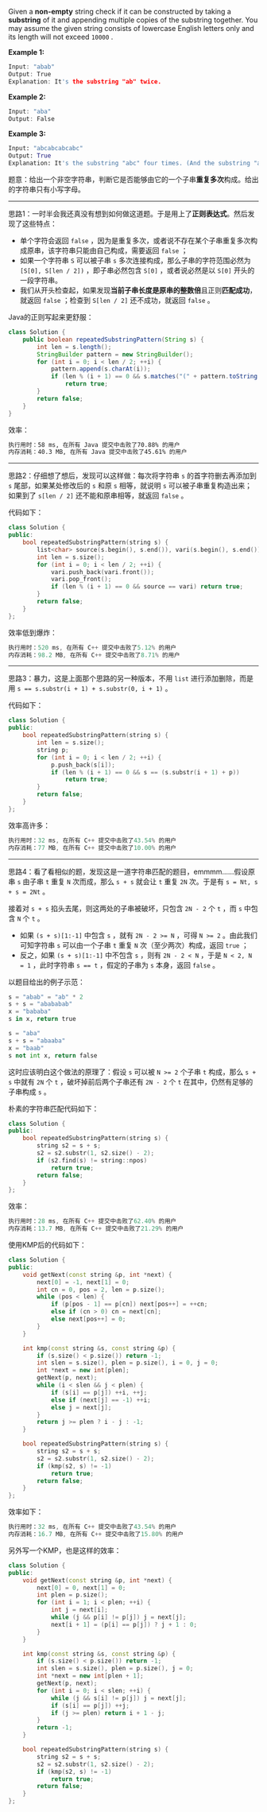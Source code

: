 Given a **non-empty** string check if it can be constructed by taking a **substring** of it and appending multiple copies of the substring together. You may assume the given string consists of lowercase English letters only and its length will not exceed `10000` .

**Example 1:**
```cpp
Input: "abab"
Output: True
Explanation: It's the substring "ab" twice.
```
**Example 2:**
```cpp
Input: "aba"
Output: False
```
**Example 3:**
```py
Input: "abcabcabcabc"
Output: True
Explanation: It's the substring "abc" four times. (And the substring "abcabc" twice.)
```

题意：给出一个非空字符串，判断它是否能够由它的一个子串**重复多次**构成。给出的字符串只有小写字母。

---
思路1：一时半会我还真没有想到如何做这道题。于是用上了**正则表达式**。然后发现了这些特点：
- 单个字符会返回 `false` ，因为是重复多次，或者说不存在某个子串重复多次构成原串，该字符串只能由自己构成，需要返回 `false` ；
- 如果一个字符串 `S` 可以被子串 `s` 多次连接构成，那么子串的字符范围必然为 `[S[0], S[len / 2])` ，即子串必然包含 `S[0]` ，或者说必然是以 `S[0]` 开头的一段字符串。
- 我们从开头检查起，如果发现**当前子串长度是原串的整数倍**且正则**匹配成功**，就返回 `false` ；检查到 `S[len / 2]` 还不成功，就返回 `false` 。

Java的正则写起来更舒服：
```java
class Solution {
	public boolean repeatedSubstringPattern(String s) {
		int len = s.length();
		StringBuilder pattern = new StringBuilder();
		for (int i = 0; i < len / 2; ++i) {
			pattern.append(s.charAt(i));
			if (len % (i + 1) == 0 && s.matches("(" + pattern.toString() + ")+")) 
				return true;
		}
		return false;
	}
}
```
效率：
```handlebars
执行用时：58 ms, 在所有 Java 提交中击败了70.88% 的用户
内存消耗：40.3 MB, 在所有 Java 提交中击败了45.61% 的用户
```

---
思路2：仔细想了想后，发现可以这样做：每次将字符串 `s` 的首字符删去再添加到 `s` 尾部，如果某处修改后的 `s` 和原 `s` 相等，就说明 `s` 可以被子串重复构造出来；如果到了 `s[len / 2]` 还不能和原串相等，就返回 `false` 。

代码如下：
```cpp
class Solution {
public:
    bool repeatedSubstringPattern(string s) {
        list<char> source(s.begin(), s.end()), vari(s.begin(), s.end());
        int len = s.size();
        for (int i = 0; i < len / 2; ++i) {
            vari.push_back(vari.front());
            vari.pop_front();
            if (len % (i + 1) == 0 && source == vari) return true;
        }
        return false;
    }
};
```
效率低到爆炸：
```cpp
执行用时：520 ms, 在所有 C++ 提交中击败了5.12% 的用户
内存消耗：98.2 MB, 在所有 C++ 提交中击败了8.71% 的用户
```
---
思路3：暴力，这是上面那个思路的另一种版本，不用 `list` 进行添加删除，而是用 `s == s.substr(i + 1) + s.substr(0, i + 1)` 。

代码如下：
```cpp
class Solution {
public:
    bool repeatedSubstringPattern(string s) { 
        int len = s.size();
        string p;
        for (int i = 0; i < len / 2; ++i) {
            p.push_back(s[i]); 
            if (len % (i + 1) == 0 && s == (s.substr(i + 1) + p))
                return true;
        }
        return false;
    }
};
```
效率高许多：
```cpp
执行用时：32 ms, 在所有 C++ 提交中击败了43.54% 的用户
内存消耗：77 MB, 在所有 C++ 提交中击败了10.00% 的用户
```
---
思路4：看了看相似的题，发现这是一道字符串匹配的题目，emmmm……假设原串 `s` 由子串 `t` 重复 `N` 次而成，那么 `s + s` 就会让 `t` 重复 `2N` 次。于是有 `s = Nt, s + s = 2Nt` 。

接着对 `s + s` 掐头去尾，则这两处的子串被破坏，只包含 `2N - 2` 个 `t` ，而 `s` 中包含 `N` 个 `t` 。
- 如果 `(s + s)[1:-1]` 中包含 `s` ，就有 `2N - 2 >= N` ，可得 `N >= 2` 。由此我们可知字符串 `s` 可以由一个子串 `t` 重复 `N` 次（至少两次）构成，返回 `true` ；
- 反之，如果 `(s + s)[1:-1]` 中不包含 `s` ，则有 `2N - 2 < N` ，于是 `N < 2, N = 1` ，此时字符串 `s == t` ，假定的子串为 `s` 本身，返回 `false` 。
 
以题目给出的例子示范：
```py
s = "abab" = "ab" * 2
s + s = "abababab"
x = "bababa" 
s in x, return true

s = "aba"
s + s = "abaaba"
x = "baab"
s not int x, return false
```
这时应该明白这个做法的原理了：假设 `s` 可以被 `N >= 2` 个子串 `t` 构成，那么 `s + s` 中就有 `2N` 个 `t` ，破坏掉前后两个子串还有 `2N - 2` 个 `t` 在其中，仍然有足够的子串构成 `s` 。

朴素的字符串匹配代码如下：
```cpp
class Solution {
public:
    bool repeatedSubstringPattern(string s) { 
        string s2 = s + s;
        s2 = s2.substr(1, s2.size() - 2);
        if (s2.find(s) != string::npos)
            return true;
        return false;
    }
};
```
效率：
```cpp
执行用时：28 ms, 在所有 C++ 提交中击败了62.40% 的用户
内存消耗：13.7 MB, 在所有 C++ 提交中击败了21.29% 的用户
```
使用KMP后的代码如下：
```cpp
class Solution {
public:
    void getNext(const string &p, int *next) {
        next[0] = -1, next[1] = 0;
        int cn = 0, pos = 2, len = p.size();
        while (pos < len) {
            if (p[pos - 1] == p[cn]) next[pos++] = ++cn;
            else if (cn > 0) cn = next[cn];
            else next[pos++] = 0;
        }
    }

    int kmp(const string &s, const string &p) {
        if (s.size() < p.size()) return -1;
        int slen = s.size(), plen = p.size(), i = 0, j = 0;
        int *next = new int[plen];
        getNext(p, next);
        while (i < slen && j < plen) {
            if (s[i] == p[j]) ++i, ++j;
            else if (next[j] == -1) ++i;
            else j = next[j];
        }
        return j >= plen ? i - j : -1;
    }

    bool repeatedSubstringPattern(string s) { 
        string s2 = s + s;
        s2 = s2.substr(1, s2.size() - 2);
        if (kmp(s2, s) != -1)
            return true;
        return false;
    }
};
```
效率如下：
```cpp
执行用时：32 ms, 在所有 C++ 提交中击败了43.54% 的用户
内存消耗：16.7 MB, 在所有 C++ 提交中击败了15.80% 的用户
```
另外写一个KMP，也是这样的效率：
```cpp
class Solution {
public:
    void getNext(const string &p, int *next) {
        next[0] = 0, next[1] = 0;
        int plen = p.size();
        for (int i = 1; i < plen; ++i) {
            int j = next[i];
            while (j && p[i] != p[j]) j = next[j];
            next[i + 1] = (p[i] == p[j]) ? j + 1 : 0;
        }
    }

    int kmp(const string &s, const string &p) {
        if (s.size() < p.size()) return -1;
        int slen = s.size(), plen = p.size(), j = 0;
        int *next = new int[plen + 1];
        getNext(p, next); 
        for (int i = 0; i < slen; ++i) {
            while (j && s[i] != p[j]) j = next[j];
            if (s[i] == p[j]) ++j;
            if (j >= plen) return i + 1 - j;
        }
        return -1;
    }

    bool repeatedSubstringPattern(string s) { 
        string s2 = s + s;
        s2 = s2.substr(1, s2.size() - 2);
        if (kmp(s2, s) != -1)
            return true;
        return false;
    }
};
```
